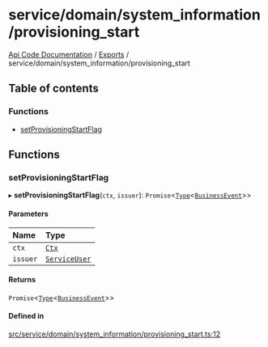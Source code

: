 # service/domain/system\_information/provisioning\_start
 
[Api Code Documentation](../README.md) / [Exports](../modules.md) / service/domain/system\_information/provisioning\_start

## Table of contents

### Functions

- [setProvisioningStartFlag](service_domain_system_information_provisioning_start.md#setprovisioningstartflag)

## Functions

### setProvisioningStartFlag

▸ **setProvisioningStartFlag**(`ctx`, `issuer`): `Promise`<[`Type`](result.md#type)<[`BusinessEvent`](service_domain_business_event.md#businessevent)\>\>

#### Parameters

| Name | Type |
| :------ | :------ |
| `ctx` | [`Ctx`](../interfaces/lib_ctx.Ctx.md) |
| `issuer` | [`ServiceUser`](../interfaces/service_domain_organization_service_user.ServiceUser.md) |

#### Returns

`Promise`<[`Type`](result.md#type)<[`BusinessEvent`](service_domain_business_event.md#businessevent)\>\>

#### Defined in

[src/service/domain/system_information/provisioning_start.ts:12](https://github.com/openkfw/TruBudget/blob/aca360d/api/src/service/domain/system_information/provisioning_start.ts#L12)
